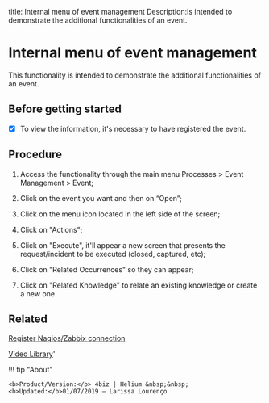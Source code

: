 title: Internal menu of event management
Description:Is intended to demonstrate the additional functionalities of an event.
# Internal menu of event management

This functionality is intended to demonstrate the additional functionalities of an event.

Before getting started
--------------------------

- [x] To view the information, it's necessary to have registered the event.

Procedure
-------------

1.  Access the functionality through the main menu Processes \> Event Management
    \> Event;

2.  Click on the event you want and then on “Open”;

3.  Click on the menu icon located in the left side of the screen;

4.  Click on "Actions";

5.  Click on "Execute", it'll appear a new screen that presents the
    request/incident to be executed (closed, captured, etc);

6.  Click on "Related Occurrences" so they can appear;

7.  Click on "Related Knowledge" to relate an existing knowledge or create a new
    one.

Related
-----------

[Register Nagios/Zabbix connection](/en-us/4biz-helium/processes/event/configuration/register-nagios-zabbix-connection.html)

<i class='fa fa-youtube-play  fa-2x' style='color:#97ce17;vertical-align: middle;'> </i> [Video Library](https://www.youtube.com/playlist?list=PLB5qK2uzf2ROlR1PEYuzoujqNuxz50uRX)'

!!! tip "About"

    <b>Product/Version:</b> 4biz | Helium &nbsp;&nbsp;
    <b>Updated:</b>01/07/2019 – Larissa Lourenço
